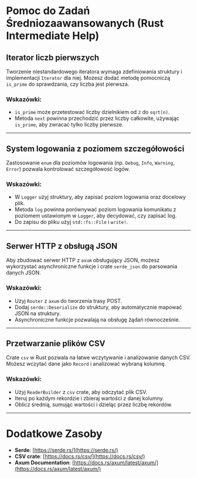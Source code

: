 
# Pomoc do Zadań Średniozaawansowanych (Rust Intermediate Help)

## Iterator liczb pierwszych
Tworzenie niestandardowego iteratora wymaga zdefiniowania struktury i implementacji `Iterator` dla niej. Możesz dodać metodę pomocniczą `is_prime` do sprawdzania, czy liczba jest pierwsza.

### Wskazówki:
- `is_prime` może przetestować liczby dzielnikiem od `2` do `sqrt(n)`.
- Metoda `next` powinna przechodzić przez liczby całkowite, używając `is_prime`, aby zwracać tylko liczby pierwsze.

---

## System logowania z poziomem szczegółowości
Zastosowanie `enum` dla poziomów logowania (np. `Debug`, `Info`, `Warning`, `Error`) pozwala kontrolować szczegółowość logów.

### Wskazówki:
- W `Logger` użyj struktury, aby zapisać poziom logowania oraz docelowy plik.
- Metoda `log` powinna porównywać poziom logowania komunikatu z poziomem ustawionym w `Logger`, aby decydować, czy zapisać log.
- Do zapisu do pliku użyj `std::fs::File` i `write!`.

---

## Serwer HTTP z obsługą JSON
Aby zbudować serwer HTTP z `axum` obsługujący JSON, możesz wykorzystać asynchroniczne funkcje i crate `serde_json` do parsowania danych JSON.

### Wskazówki:
- Użyj `Router` z `axum` do tworzenia trasy POST.
- Dodaj `serde::Deserialize` do struktury, aby automatycznie mapować JSON na struktury.
- Asynchroniczne funkcje pozwalają na obsługę żądań równocześnie.

---

## Przetwarzanie plików CSV
Crate `csv` w Rust pozwala na łatwe wczytywanie i analizowanie danych CSV. Możesz wczytać dane jako `Record` i analizować wybraną kolumnę.

### Wskazówki:
- Użyj `ReaderBuilder` z `csv` crate, aby odczytać plik CSV.
- Iteruj po każdym rekordzie i zbieraj wartości z danej kolumny.
- Oblicz średnią, sumując wartości i dzieląc przez liczbę rekordów.

---

# Dodatkowe Zasoby
- **Serde**: [https://serde.rs/](https://serde.rs/)
- **CSV crate**: [https://docs.rs/csv/](https://docs.rs/csv/)
- **Axum Documentation**: [https://docs.rs/axum/latest/axum/](https://docs.rs/axum/latest/axum/)
